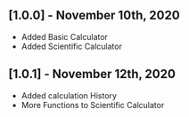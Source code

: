 ## [1.0.0] - November 10th, 2020
- Added Basic Calculator
- Added Scientific Calculator
## [1.0.1] - November 12th, 2020
- Added calculation History
- More Functions to Scientific Calculator


